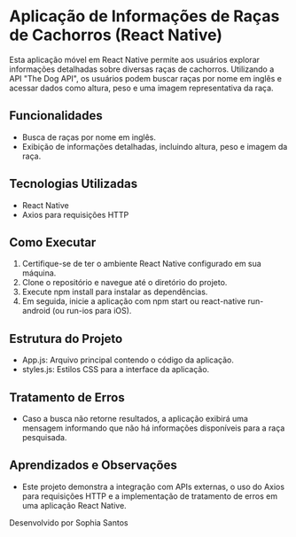 # Aplicação de Informações de Raças de Cachorros (React Native)
Esta aplicação móvel em React Native permite aos usuários explorar informações detalhadas sobre diversas raças de cachorros. Utilizando a API "The Dog API", os usuários podem buscar raças por nome em inglês e acessar dados como altura, peso e uma imagem representativa da raça.

## Funcionalidades
- Busca de raças por nome em inglês.
- Exibição de informações detalhadas, incluindo altura, peso e imagem da raça.

## Tecnologias Utilizadas
- React Native
- Axios para requisições HTTP

## Como Executar
1. Certifique-se de ter o ambiente React Native configurado em sua máquina.
2. Clone o repositório e navegue até o diretório do projeto.
3. Execute npm install para instalar as dependências.
4. Em seguida, inicie a aplicação com npm start ou react-native run-android (ou run-ios para iOS).

## Estrutura do Projeto
- App.js: Arquivo principal contendo o código da aplicação.
- styles.js: Estilos CSS para a interface da aplicação.
  
## Tratamento de Erros
- Caso a busca não retorne resultados, a aplicação exibirá uma mensagem informando que não há informações disponíveis para a raça pesquisada.

## Aprendizados e Observações
- Este projeto demonstra a integração com APIs externas, o uso do Axios para requisições HTTP e a implementação de tratamento de erros em uma aplicação React Native.

Desenvolvido por Sophia Santos
